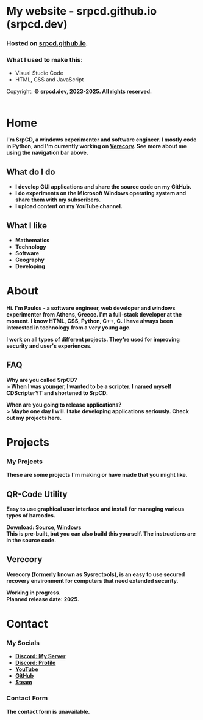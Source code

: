 # My website - srpcd.github.io (srpcd.dev)
### Hosted on <a href="https://srpcd.github.io/" target="_blank">srpcd.github.io</a>.
### What I used to make this:
- Visual Studio Code
- HTML, CSS and JavaScript

Copyright: <strong>© srpcd.dev, 2023-2025. All rights reserved.<strong>
<br><br>
# Home
I'm <strong>SrpCD</strong>, a windows experimenter and software engineer. I mostly code in Python, and I'm currently working on <a href="https://srpcd.github.io/projects/" target="_blank">Verecory</a>. See more about me using the navigation bar above.

## What do I do
- I develop GUI applications and share the source code on my GitHub.
- I do experiments on the Microsoft Windows operating system and share them with my subscribers.
- I upload content on my YouTube channel.
  
## What I like
- Mathematics
- Technology
- Software
- Geography
- Developing


# About

Hi. I'm <strong>Paulos</strong> - a software engineer, web developer and windows experimenter from Athens, Greece. I'm a full-stack developer at the moment. I know HTML, CSS, Python, C++, C. I have always been interested in technology from a very young age.

I work on all types of different projects. They're used for improving security and user's experiences.

## FAQ
Why are you called SrpCD?<br>
\> When I was younger, I wanted to be a scripter. I named myself CDScripterYT and shortened to SrpCD.

When are you going to release applications?<br>
\> Maybe one day I will. I take developing applications seriously. Check out my projects here.


# Projects

### My Projects
These are some projects I'm making or have made that you might like.

## QR-Code Utility<br>
Easy to use graphical user interface and install for managing various types of barcodes.

Download: <a href="https://github.com/srpcd/qrcode-utility" target="_blank">Source</a>, <a href="https://github.com/srpcd/qrcode-utility/releases" target="_blank">Windows</a><br>
This is pre-built, but you can also build this yourself. The instructions are in the source code.

## Verecory<br>
Verecory (formerly known as Sysrectools), is an easy to use secured recovery environment for computers that need extended security.

Working in progress.<br>
Planned release date: 2025.


# Contact

### My Socials

- <a href="https://discord.gg/dcK6SJMay3" target="_blank">Discord: My Server</a>
- <a href="https://discord.com/users/660043349776007184" target="_blank">Discord: Profile</a>
- <a href="https://youtube.com/@srpcdgaming" target="_blank">YouTube</a>
- <a href="https://github.com/srpcd" target="_blank">GitHub</a>
- <a href="https://steamcommunity.com/profiles/76561199123697325" target="_blank">Steam</a>

### Contact Form

The contact form is unavailable.
